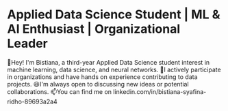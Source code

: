 # **Applied Data Science Student | ML & AI Enthusiast | Organizational Leader**

👋Hey! I'm Bistiana, a third-year Applied Data Science student interest in machine learning, data science, and neural networks. 
📌I actively participate in organizations and have hands on experience contributing to data projects.
😆I'm always open to discussing new ideas or potential collaborations.
📫You can find me on linkedin.com/in/bistiana-syafina-ridho-89693a2a4

<!---
bistiana29/bistiana29 is a ✨ special ✨ repository because its `README.md` (this file) appears on your GitHub profile.
You can click the Preview link to take a look at your changes.
--->
